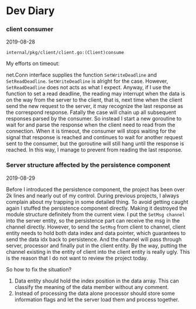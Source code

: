 # Dev Diary

### client consumer

2019-08-28

`internal/pkg/client/client.go:(Client)consume`

My efforts on timeout:

net.Conn interface supplies the function `SetWriteDeadline` and
`SetReadDeadline`. `SetWriteDeadline` is alright for the case. However,
`SetReadDeadline` does not acts as what I expect. Anyway, if I use the
function to set a read deadline, the reading may interrupt when the data is
on the way from the server to the client, that is, next time when the client
send the new request to the server, it may recognize the last response as the
correspond response. Fatally the case will chain up all subsequent responses
parsed by the consumer. So instead I start a new goroutine to wait for and
parse the response when the client need to read from the connection. When it
is timeout, the consumer will stops waiting for the signal that response is
reached and continues to wait for another request sent to the consumer, but
the goroutine will still hang until the response is reached. In this way, I
manage to prevent from reading the last response.

### Server structure affected by the persistence component

2019-08-29

Before I introduced the persistence component, the project has been over 2k
lines and nearly out of my control. During previous projects, I always complain
about my trapping in some detailed thing. To avoid getting caught again I
stuffed the persistence component directly. Making it destroyed the module
structure definitely from the current view.
I put the `SetMsg channel` into the server entity, so the persistence part can
receive the msg in the channel directly. However, to send the `SetMsg` from
client to channel, client entity needs to hold both data index and data
pointer, which guarantees to send the data idx back to persistence. And the
channel will pass through server, processor and finally put in the client
entity. By the way, putting the channel existing in the entity of client into
the client entity is really ugly. This is the reason that I do not want to
review the project today.

So how to fix the situation?

1. Data entity should hold the index position in the data array. This can
classify the meaning of the data member without any comment.
2. Instead of processing the data alone processor should store some information
flags and let the server load them and process together. 

